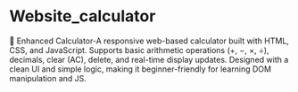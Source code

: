 # Website_calculator
🔢 Enhanced Calculator-A responsive web-based calculator built with HTML, CSS, and JavaScript. Supports basic arithmetic operations (+, −, ×, ÷), decimals, clear (AC), delete, and real-time display updates. Designed with a clean UI and simple logic, making it beginner-friendly for learning DOM manipulation and JS.
